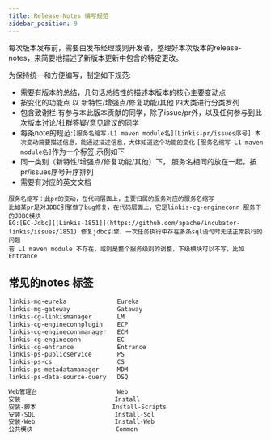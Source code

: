 ```yaml
---
title: Release-Notes 编写规范
sidebar_position: 9
---
```

每次版本发布前，需要由发布经理或则开发者，整理好本次版本的release-notes，来简要地描述了新版本更新中包含的特定更改。

为保持统一和方便编写，制定如下规范:

- 需要有版本的总结，几句话总结性的描述本版本的核心主要变动点
- 按变化的功能点 以 新特性/增强点/修复功能/其他 四大类进行分类罗列
- 包含致谢栏:有参与本此版本贡献的同学，除了issue/pr外，以及任何参与到此次版本讨论/社群答疑/意见建议的同学
- 每条note的规范:`[服务名缩写-L1 maven module名][Linkis-pr/issues序号] 本次变动简要描述信息，能通过描述信息，大体知道这个功能的变化` `[服务名缩写-L1 maven module名]`作为一个标签,示例如下
- 同一类别（新特性/增强点/修复功能/其他）下， 服务名相同的放在一起，按pr/issues序号升序排列
- 需要有对应的英文文档

```
服务名缩写：此pr的变动，在代码层面上，主要归属的服务对应的服务名缩写
比如某pr是对JDBC引擎做了bug修复，在代码层面上，它是linkis-cg-engineconn 服务下的JDBC模块
EG:[EC-Jdbc][[Linkis-1851]](https://github.com/apache/incubator-linkis/issues/1851) 修复jdbc引擎，一次任务执行中存在多条sql语句时无法正常执行的问题
若 L1 maven module 不存在，或则是整个服务级别的调整，下级模块可以不写，比如Entrance
```

## 常见的notes 标签

```html
linkis-mg-eureka              Eureka
linkis-mg-gateway             Gataway
linkis-cg-linkismanager       LM
linkis-cg-engineconnplugin    ECP
linkis-cg-engineconnmanager   ECM
linkis-cg-engineconn          EC
linkis-cg-entrance            Entrance
linkis-ps-publicservice       PS
linkis-ps-cs                  CS
linkis-ps-metadatamanager     MDM
linkis-ps-data-source-query   DSQ

Web管理台                      Web
安装                          Install
安装-脚本                     Install-Scripts
安装-SQL                      Install-Sql
安装-Web                      Install-Web
公共模块                       Common
```

